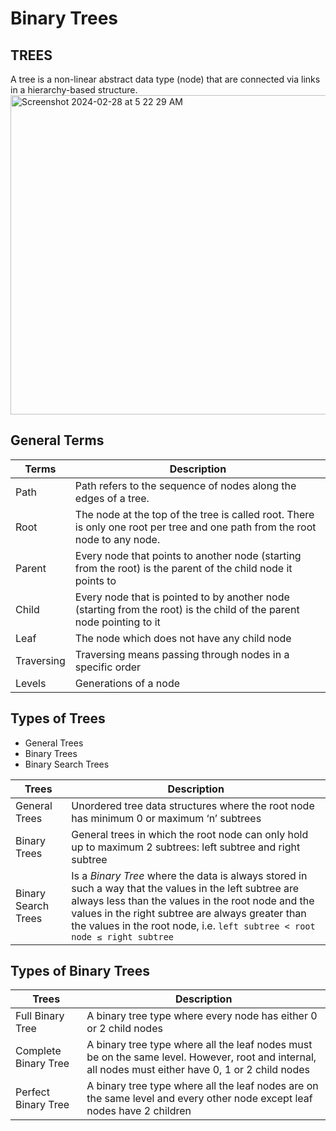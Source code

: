 # Binary Trees


## TREES

A tree is a non-linear abstract data type (node) that are connected via links in a hierarchy-based structure.<img width="511" alt="Screenshot 2024-02-28 at 5 22 29 AM" src="https://github.com/HucksApp/binary_trees/assets/58187974/56d187da-ab38-44a6-93d8-9ac0726782bb">

## General Terms

 Terms                     |      Description 
 --------------------------|---------------------
 Path                      | Path refers to the sequence of nodes along the edges of a tree.
 Root                      | The node at the top of the tree is called root. There is only one root per tree and one path from the root node to any node.
 Parent                    | Every node that points to another node (starting from the root) is the parent of the child node it points to
 Child                     | Every node that is pointed to by another node (starting from the root) is the child of the parent node pointing to it
 Leaf                      | The node which does not have any child node 
 Traversing                | Traversing means passing through nodes in a specific order
 Levels                    | Generations of a node 


 ## Types of Trees

* General Trees
* Binary Trees
* Binary Search Trees


Trees                     |      Description 
--------------------------|---------------------
 General Trees            | Unordered tree data structures where the root node has minimum 0 or maximum ‘n’ subtrees
 Binary Trees             | General trees in which the root node can only hold up to maximum 2 subtrees: left subtree and right subtree
 Binary Search Trees      | Is a *Binary Tree* where the data is always stored in such a way that the values in the left subtree are always less than the values in the root node and the values in the right subtree are always greater than the values in the root node, i.e. `left subtree < root node ≤ right subtree`


## Types of Binary Trees

Trees                     |      Description 
--------------------------|---------------------
Full Binary Tree          | A binary tree type where every node has either 0 or 2 child nodes 
Complete Binary Tree      | A binary tree type where all the leaf nodes must be on the same level. However, root and internal, all nodes must either have 0, 1 or 2 child nodes
Perfect Binary Tree       | A binary tree type where all the leaf nodes are on the same level and every other node except leaf nodes have 2 children

